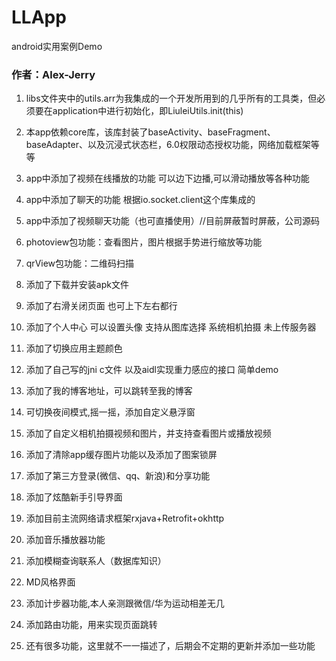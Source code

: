 # LLApp
android实用案例Demo

### 作者：Alex-Jerry
1. libs文件夹中的utils.arr为我集成的一个开发所用到的几乎所有的工具类，但必须要在application中进行初始化，即LiuleiUtils.init(this)<br>

2. 本app依赖core库，该库封装了baseActivity、baseFragment、baseAdapter、以及沉浸式状态栏，6.0权限动态授权功能，网络加载框架等等<br>

3. app中添加了视频在线播放的功能 可以边下边播,可以滑动播放等各种功能<br>

4. app中添加了聊天的功能  根据io.socket.client这个库集成的<br>

5. app中添加了视频聊天功能（也可直播使用）//目前屏蔽暂时屏蔽，公司源码<br>

6. photoview包功能：查看图片，图片根据手势进行缩放等功能<br>

7. qrView包功能：二维码扫描<br>

8. 添加了下载并安装apk文件<br>

9. 添加了右滑关闭页面  也可上下左右都行<br>

10. 添加了个人中心   可以设置头像   支持从图库选择  系统相机拍摄  未上传服务器<br>

11. 添加了切换应用主题颜色<br>

12. 添加了自己写的jni  c文件  以及aidl实现重力感应的接口    简单demo<br>

13. 添加了我的博客地址，可以跳转至我的博客<br>

14. 可切换夜间模式,摇一摇，添加自定义悬浮窗<br>

15. 添加了自定义相机拍摄视频和图片，并支持查看图片或播放视频<br>

16. 添加了清除app缓存图片功能以及添加了图案锁屏<br>

17. 添加了第三方登录(微信、qq、新浪)和分享功能<br>

18. 添加了炫酷新手引导界面<br>

19. 添加目前主流网络请求框架rxjava+Retrofit+okhttp<br>

20. 添加音乐播放器功能<br>

21. 添加模糊查询联系人（数据库知识）<br>

22. MD风格界面<br>

23. 添加计步器功能,本人亲测跟微信/华为运动相差无几<br>

24. 添加路由功能，用来实现页面跳转<br>

25. 还有很多功能，这里就不一一描述了，后期会不定期的更新并添加一些功能<br>


